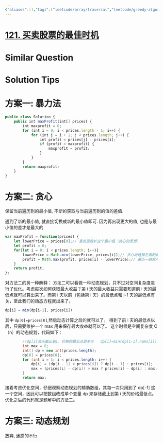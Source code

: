 ```yaml
---
{"aliases":[],"tags":["leetcode/array/traversal","leetcode/greedy-algorithm","leetcode/dp/multi-status","leetcode/unsolved"],"review-dates":[],"dg-publish":true,"difficulty":"easy","date-created":"2023-07-14-Fri, 3:55:55 pm","date-modified":"2023-07-14-Fri, 4:17:32 pm","permalink":"/programming/basic/leetcode/121. 买卖股票的最佳时机/","dgPassFrontmatter":true}
---
```



# [121. 买卖股票的最佳时机](https://leetcode.cn/problems/best-time-to-buy-and-sell-stock/)

# Similar Question

# Solution Tips

# 方案一: 暴力法

```js
public class Solution {
    public int maxProfit(int[] prices) {
        int maxprofit = 0;
        for (int i = 0; i < prices.length - 1; i++) {
            for (int j = i + 1; j < prices.length; j++) {
                int profit = prices[j] - prices[i];
                if (profit > maxprofit) {
                    maxprofit = profit;
                }
            }
        }
        return maxprofit;
    }
}
```

# 方案二: 贪心

保留当前遍历到的最小值, 不断的获取与当前遍历到的值的差值.

遇到了新的最小值, 就直接切换成新的最小值即可. 因为再出现更大的值, 也是与最小值的差才是最大的

```js
var maxProfit = function(prices) {
    let lowerPrice = prices[0];// 重点是维护这个最小值（贪心的思想） 
    let profit = 0;
    for(let i = 0; i < prices.length; i++){
        lowerPrice = Math.min(lowerPrice, prices[i]);// 贪心地选择左面的最小价格
        profit = Math.max(profit, prices[i] - lowerPrice);// 遍历一趟就可以获得最大利润
    }
    return profit;
};
```

对方法二的另一种解释： 方法二可以看做一种动态规划，只不过对空间复杂度进行了优化。考虑每次如何获取最大收益？第 i 天的最大收益只需要知道前 i 天的最低点就可以算出来了。而第 i 天以前（包括第 i 天）的最低点和 i-1 天的最低点有关，至此我们的动态方程就出来了。

```js
dp[i] = min(dp[i-1], prices[i])
```

其中 `dp[0]=prices[0]`,然后动态计算之后的就可以了。 得到了前 i 天的最低点以后，只需要维护一个 max 用来保存最大收益就可以了。 这个时候是空间复杂度 O（n）的动态规划，代码如下：

```java
        //dp[i]表示截止到i，价格的最低点是多少   dp[i]=min(dp[i-1],nums[i])
        int max = 0;
        int[] dp = new int[prices.length];
        dp[0] = prices[0];
        for (int i = 1; i < prices.length; i++) {
            dp[i] = (dp[i - 1] < prices[i]) ? dp[i - 1] : prices[i];
            max = (prices[i] - dp[i]) > max ? prices[i] - dp[i] : max;
        }
        return max;
```

接着考虑优化空间，仔细观察动态规划的辅助数组，其每一次只用到了 dp[-1] 这一个空间，因此可以把数组改成单个变量 dp 来存储截止到第 i 天的价格最低点。优化之后的代码就是题解中的方法二。

# 方案三: 动态规划

放弃, 迷惑的不行
